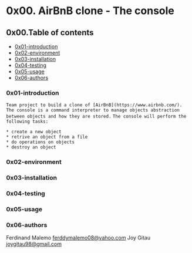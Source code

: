 # **0x00. AirBnB clone - The console**

## **0x00.Table of contents**

* [0x01-introduction](#0x01-introduction)
* [0x02-environment](#0x02-environment)
* [0x03-installation](#0x03-installation)
* [0x04-testing](#0x04-testing)
* [0x05-usage](#0x05-usage)
* [0x06-authors](#0x06-authors)

### **0x01-introduction**

`Team project to build a clone of [AirBnB](https://www.airbnb.com/).`
`The console is a command interpreter to manage objects abstraction between objects and how they are stored.`
`The console will perform the following tasks:`

~~~~
* create a new object
* retrive an object from a file
* do operations on objects
* destroy an object
~~~~

### **0x02-environment**



### **0x03-installation**




### **0x04-testing**


### **0x05-usage**


### **0x06-authors**
Ferdinand Malemo <ferddymalemo08@yahoo.com>
Joy Gitau <joygitau98@gmail.com>
